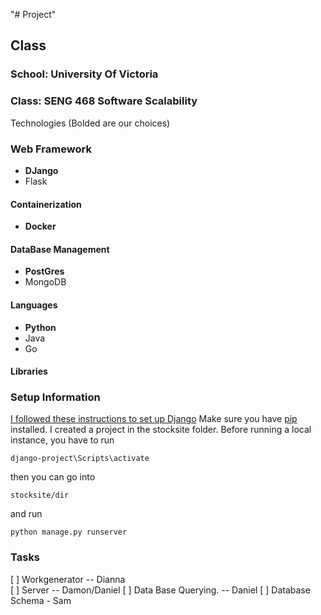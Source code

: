 "# Project" 

## Class 
### School: University Of Victoria  
### Class: SENG 468 Software Scalability 
  
  
Technologies (Bolded are our choices)
### Web Framework
 * **DJango**
 * Flask

#### Containerization  
 * **Docker**

#### DataBase Management 
 * **PostGres**
 * MongoDB
#### Languages
 * **Python**
 * Java
 * Go

#### Libraries



### Setup Information
 [I followed these instructions to set up Django](https://docs.djangoproject.com/en/3.1/topics/install/#installing-official-release)
 Make sure you have [pip](https://pip.pypa.io/en/stable/) installed.
I created a project in the stocksite folder. 
Before running a local instance, you have to run 

```
django-project\Scripts\activate
```

then you can go into 
```
stocksite/dir
```
and run 
```
python manage.py runserver
```

### Tasks
 [ ] Workgenerator -- Dianna  
 [ ] Server -- Damon/Daniel
 [ ] Data Base Querying.  -- Daniel
 [ ] Database Schema  - Sam